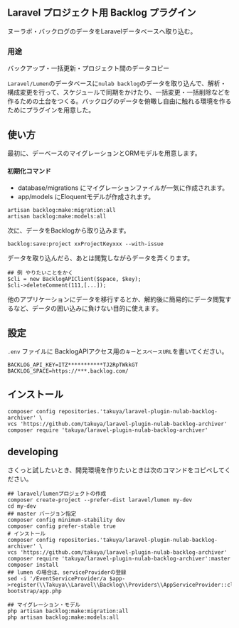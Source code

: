 ## Laravel プロジェクト用 Backlog プラグイン

ヌーラボ・バックログのデータをLaravelデータベースへ取り込む。

### 用途

バックアップ・一括更新・プロジェクト間のデータコピー

`Laravel/Lumen`のデータベースに`nulab backlog`のデータを取り込んで、解析・構成変更を行って、スケジュールで同期をかけたり、一括変更・一括削除などを作るための土台をつくる。バックログのデータを俯瞰し自由に触れる環境を作るためにプラグインを用意した。

## 使い方

最初に、デーベースのマイグレーションとORMモデルを用意します。

#### 初期化コマンド
- database/migrations にマイグレーションファイルが一気に作成されます。
- app/models にEloquentモデルが作成されます。
```shell
artisan backlog:make:migration:all
artisan backlog:make:models:all
```

次に、データをBacklogから取り込みます。

```shell
backlog:save:project xxProjectKeyxxx --with-issue
```

データを取り込んだら、あとは閲覧しながらデータを弄くります。

```shell
## 例 やりたいことをかく
$cli = new BacklogAPIClient($space, $key);
$cli->deleteComment(111,[...]);
```

他のアプリケーションにデータを移行するとか、解約後に簡易的にデータ閲覧するなど、データの囲い込みに負けない目的に使えます。

## 設定

`.env` ファイルに BacklogAPIアクセス用の`キー`と`スペースURL`を書いてください。
```shell
BACKLOG_API_KEY=ITZ***********TJ2RpTWkkGT
BACKLOG_SPACE=https://***.backlog.com/
```

## インストール
```shell
composer config repositories.'takuya/laravel-plugin-nulab-backlog-archiver' \
vcs 'https://github.com/takuya/laravel-plugin-nulab-backlog-archiver'
composer require 'takuya/laravel-plugin-nulab-backlog-archiver'
```

## developing

さくっと試したいとき、開発環境を作りたいときは次のコマンドをコピペしてください。

```shell
## laravel/lumenプロジェクトの作成
composer create-project --prefer-dist laravel/lumen my-dev
cd my-dev 
## master バージョン指定 
composer config minimum-stability dev
composer config prefer-stable true
# インストール
composer config repositories.'takuya/laravel-plugin-nulab-backlog-archiver' \
vcs 'https://github.com/takuya/laravel-plugin-nulab-backlog-archiver'
composer require 'takuya/laravel-plugin-nulab-backlog-archiver':master
composer install
## lumen の場合は、serviceProviderの登録
sed -i '/EventServiceProvider/a $app->register(\\Takuya\\Laravel\\Backlog\\Providers\\AppServiceProvider::class);' bootstrap/app.php

## マイグレーション・モデル
php artisan backlog:make:migration:all
php artisan backlog:make:models:all

```
